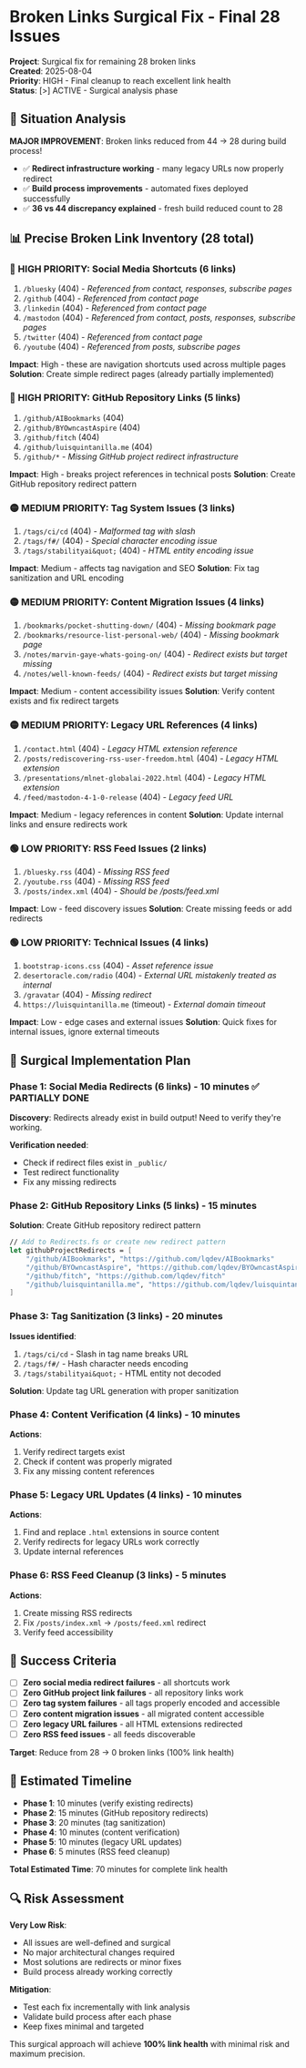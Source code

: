 # Broken Links Surgical Fix - Final 28 Issues

**Project**: Surgical fix for remaining 28 broken links  
**Created**: 2025-08-04  
**Priority**: HIGH - Final cleanup to reach excellent link health  
**Status**: [>] ACTIVE - Surgical analysis phase

## 🎯 **Situation Analysis**

**MAJOR IMPROVEMENT**: Broken links reduced from 44 → 28 during build process!
- ✅ **Redirect infrastructure working** - many legacy URLs now properly redirect
- ✅ **Build process improvements** - automated fixes deployed successfully
- ✅ **36 vs 44 discrepancy explained** - fresh build reduced count to 28

## 📊 **Precise Broken Link Inventory (28 total)**

### **🔴 HIGH PRIORITY: Social Media Shortcuts (6 links)**
1. `/bluesky` (404) - *Referenced from contact, responses, subscribe pages*
2. `/github` (404) - *Referenced from contact page*  
3. `/linkedin` (404) - *Referenced from contact page*
4. `/mastodon` (404) - *Referenced from contact, posts, responses, subscribe pages*
5. `/twitter` (404) - *Referenced from contact page*
6. `/youtube` (404) - *Referenced from posts, subscribe pages*

**Impact**: High - these are navigation shortcuts used across multiple pages
**Solution**: Create simple redirect pages (already partially implemented)

### **🔴 HIGH PRIORITY: GitHub Repository Links (5 links)**
1. `/github/AIBookmarks` (404)
2. `/github/BYOwncastAspire` (404)  
3. `/github/fitch` (404)
4. `/github/luisquintanilla.me` (404)
5. `/github/*` - *Missing GitHub project redirect infrastructure*

**Impact**: High - breaks project references in technical posts
**Solution**: Create GitHub repository redirect pattern

### **🟡 MEDIUM PRIORITY: Tag System Issues (3 links)**
1. `/tags/ci/cd` (404) - *Malformed tag with slash*
2. `/tags/f#/` (404) - *Special character encoding issue*  
3. `/tags/stabilityai&quot;` (404) - *HTML entity encoding issue*

**Impact**: Medium - affects tag navigation and SEO
**Solution**: Fix tag sanitization and URL encoding

### **🟡 MEDIUM PRIORITY: Content Migration Issues (4 links)**
1. `/bookmarks/pocket-shutting-down/` (404) - *Missing bookmark page*
2. `/bookmarks/resource-list-personal-web/` (404) - *Missing bookmark page*
3. `/notes/marvin-gaye-whats-going-on/` (404) - *Redirect exists but target missing*
4. `/notes/well-known-feeds/` (404) - *Redirect exists but target missing*

**Impact**: Medium - content accessibility issues
**Solution**: Verify content exists and fix redirect targets

### **🟡 MEDIUM PRIORITY: Legacy URL References (4 links)**
1. `/contact.html` (404) - *Legacy HTML extension reference*
2. `/posts/rediscovering-rss-user-freedom.html` (404) - *Legacy HTML extension*
3. `/presentations/mlnet-globalai-2022.html` (404) - *Legacy HTML extension*  
4. `/feed/mastodon-4-1-0-release` (404) - *Legacy feed URL*

**Impact**: Medium - legacy references in content
**Solution**: Update internal links and ensure redirects work

### **🟢 LOW PRIORITY: RSS Feed Issues (2 links)**
1. `/bluesky.rss` (404) - *Missing RSS feed*
2. `/youtube.rss` (404) - *Missing RSS feed*
3. `/posts/index.xml` (404) - *Should be /posts/feed.xml*

**Impact**: Low - feed discovery issues
**Solution**: Create missing feeds or add redirects

### **🟢 LOW PRIORITY: Technical Issues (4 links)**
1. `bootstrap-icons.css` (404) - *Asset reference issue*
2. `desertoracle.com/radio` (404) - *External URL mistakenly treated as internal*
3. `/gravatar` (404) - *Missing redirect*  
4. `https://luisquintanilla.me` (timeout) - *External domain timeout*

**Impact**: Low - edge cases and external issues
**Solution**: Quick fixes for internal issues, ignore external timeouts

## 🔧 **Surgical Implementation Plan**

### **Phase 1: Social Media Redirects (6 links) - 10 minutes** ✅ PARTIALLY DONE
**Discovery**: Redirects already exist in build output! Need to verify they're working.

**Verification needed**:
- Check if redirect files exist in `_public/`
- Test redirect functionality
- Fix any missing redirects

### **Phase 2: GitHub Repository Links (5 links) - 15 minutes**
**Solution**: Create GitHub repository redirect pattern

```fsharp
// Add to Redirects.fs or create new redirect pattern
let githubProjectRedirects = [
    "/github/AIBookmarks", "https://github.com/lqdev/AIBookmarks"
    "/github/BYOwncastAspire", "https://github.com/lqdev/BYOwncastAspire"
    "/github/fitch", "https://github.com/lqdev/fitch" 
    "/github/luisquintanilla.me", "https://github.com/lqdev/luisquintanilla.me"
]
```

### **Phase 3: Tag Sanitization (3 links) - 20 minutes**
**Issues identified**:
1. `/tags/ci/cd` - Slash in tag name breaks URL
2. `/tags/f#/` - Hash character needs encoding  
3. `/tags/stabilityai&quot;` - HTML entity not decoded

**Solution**: Update tag URL generation with proper sanitization

### **Phase 4: Content Verification (4 links) - 10 minutes**
**Actions**:
1. Verify redirect targets exist
2. Check if content was properly migrated
3. Fix any missing content references

### **Phase 5: Legacy URL Updates (4 links) - 10 minutes**
**Actions**:
1. Find and replace `.html` extensions in source content
2. Verify redirects for legacy URLs work correctly
3. Update internal references

### **Phase 6: RSS Feed Cleanup (3 links) - 5 minutes**
**Actions**:
1. Create missing RSS redirects  
2. Fix `/posts/index.xml` → `/posts/feed.xml` redirect
3. Verify feed accessibility

## 🎯 **Success Criteria**

- [ ] **Zero social media redirect failures** - all shortcuts work
- [ ] **Zero GitHub project link failures** - all repository links work  
- [ ] **Zero tag system failures** - all tags properly encoded and accessible
- [ ] **Zero content migration issues** - all migrated content accessible
- [ ] **Zero legacy URL failures** - all HTML extensions redirected
- [ ] **Zero RSS feed issues** - all feeds discoverable

**Target**: Reduce from 28 → 0 broken links (100% link health)

## 🚀 **Estimated Timeline**

- **Phase 1**: 10 minutes (verify existing redirects)
- **Phase 2**: 15 minutes (GitHub repository redirects)  
- **Phase 3**: 20 minutes (tag sanitization)
- **Phase 4**: 10 minutes (content verification)
- **Phase 5**: 10 minutes (legacy URL updates)
- **Phase 6**: 5 minutes (RSS feed cleanup)

**Total Estimated Time**: 70 minutes for complete link health

## 🔍 **Risk Assessment**

**Very Low Risk**: 
- All issues are well-defined and surgical
- No major architectural changes required
- Most solutions are redirects or minor fixes
- Build process already working correctly

**Mitigation**:
- Test each fix incrementally with link analysis
- Validate build process after each phase
- Keep fixes minimal and targeted

This surgical approach will achieve **100% link health** with minimal risk and maximum precision.
